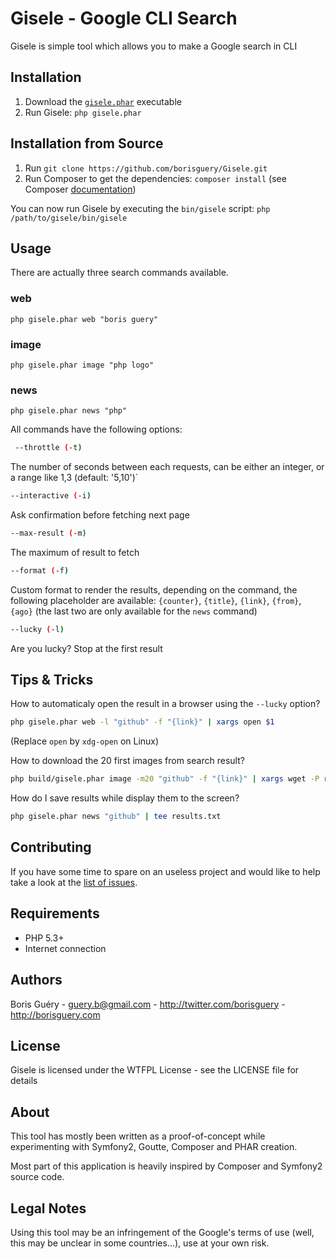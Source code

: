 Gisele - Google CLI Search
=====================================

Gisele is simple tool which allows you to make a Google search in CLI

Installation
--------------------

1. Download the [`gisele.phar`](https://github.com/borisguery/Gisele/raw/master/build/gisele.phar) executable
2. Run Gisele: `php gisele.phar`

Installation from Source
------------------------

1. Run `git clone https://github.com/borisguery/Gisele.git`
2. Run Composer to get the dependencies: `composer install` (see Composer [documentation](http://getcomposer.org/doc/))

You can now run Gisele by executing the `bin/gisele` script: `php /path/to/gisele/bin/gisele`

Usage
-----

There are actually three search commands available.

### web
`php gisele.phar web "boris guery"`

### image
`php gisele.phar image "php logo"`

### news
`php gisele.phar news "php"`


All commands have the following options:

``` sh
 --throttle (-t)
```
 The number of seconds between each requests, can be either an integer, or a range like 1,3 (default: '5,10')`
 ``` sh
 --interactive (-i)
 ```
 Ask confirmation before fetching next page
 ``` sh
 --max-result (-m)
 ```
 The maximum of result to fetch
 ``` sh
 --format (-f)
 ```
 Custom format to render the results, depending on the command, the following placeholder are available: `{counter}`, `{title}`, `{link}`, `{from}`, `{ago}` (the last two are only available for the `news` command)
 ``` sh
 --lucky (-l)
 ```
 Are you lucky? Stop at the first result
 
 
Tips & Tricks
-------------

How to automaticaly open the result in a browser using the `--lucky` option?
``` sh
php gisele.phar web -l "github" -f "{link}" | xargs open $1
```

(Replace `open` by `xdg-open` on Linux)

How to download the 20 first images from search result?
``` sh
php build/gisele.phar image -m20 "github" -f "{link}" | xargs wget -P results/ -nd $1
```

How do I save results while display them to the screen?
``` sh
php gisele.phar news "github" | tee results.txt
```


Contributing
------------

If you have some time to spare on an useless project and would like to help take a look at the [list of issues](http://github.com/borisguery/gisele/issues).

Requirements
------------

* PHP 5.3+
* Internet connection

Authors
-------

Boris Guéry - <guery.b@gmail.com> - <http://twitter.com/borisguery> - <http://borisguery.com>

License
-------

Gisele is licensed under the WTFPL License - see the LICENSE file for details

About
-----

This tool has mostly been written as a proof-of-concept while experimenting with Symfony2, Goutte, Composer and PHAR creation.

Most part of this application is heavily inspired by Composer and Symfony2 source code.

Legal Notes
-----------

Using this tool may be an infringement of the Google's terms of use (well, this may be unclear in some countries...), use at your own risk.
